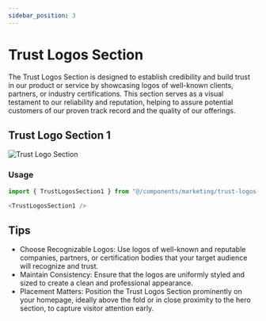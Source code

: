 ```yaml
---
sidebar_position: 3
---
```

# Trust Logos Section

The Trust Logos Section is designed to establish credibility and build trust in our product or service by showcasing logos of well-known clients, partners, or industry certifications. This section serves as a visual testament to our reliability and reputation, helping to assure potential customers of our proven track record and the quality of our offerings.

## Trust Logo Section 1
![Trust Logo Section](/img/trust-logo-section.jpg)
### Usage
```typescript
import { TrustLogosSection1 } from "@/components/marketing/trust-logos-section1";
```
```typescript
<TrustLogosSection1 />
```

## Tips
- Choose Recognizable Logos: Use logos of well-known and reputable companies, partners, or certification bodies that your target audience will recognize and trust.
- Maintain Consistency: Ensure that the logos are uniformly styled and sized to create a clean and professional appearance.
- Placement Matters: Position the Trust Logos Section prominently on your homepage, ideally above the fold or in close proximity to the hero section, to capture visitor attention early.


